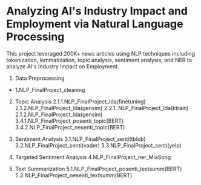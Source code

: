 # Analyzing AI's Industry Impact and Employment via Natural Language Processing
This project leveraged 200K+ news articles using NLP techniques including tokenization, lemmatization, topic analysis, sentiment analysis, and NER to analyze AI's Industry Impact on Employment.

1. Data Preprocessing
- 1.NLP_FinalProject_cleaning

2. Topic Analysis
  2.1.1.NLP_FinalProject_lda(finetuning)
  2.1.2.NLP_FinalProject_lda(gensim)
  2.2.1..NLP_FinalProject_lda(ktrain)
  2.1.2.NLP_FinalProject_lda(gensim)
  3.4.1.NLP_FinalProject_posenti_topic(BERT)
  3.4.2.NLP_FinalProject_nesenti_topic(BERT)

3. Sentiment Analysis
  3.1.NLP_FinalProject_senti(tblob)
  3.2.NLP_FinalProject_senti(vader)
  3.3.NLP_FinalProject_senti(yelp)

4. Targeted Sentiment Analysis
  4.NLP_FinalProject_ner_MiaSong

5. Text Summarization
  5.1.NLP_FinalProject_posenti_textsumm(BERT)
  5.2.NLP_FinalProject_nesenti_textsumm(BERT)
